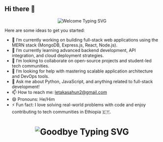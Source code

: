 ## Hi there 👋

<p align="center">
  <img 
    src="https://readme-typing-svg.herokuapp.com?font=Poppins&size=28&duration=3000&pause=500&color=00F7A5&center=true&vCenter=true&width=900&lines=✨+Welcome+to+my+world+of+code!;👋+Ola!+I+am+Leta+Kasahun;🚀+A+passionate+Software+Engineering+student+from+Ethiopia+🇪🇹;🌍+Building+web+%26+mobile+apps+with+clean+code+and+big+dreams.;💡+Always+curious%2C+always+learning+something+new." 
    alt="Welcome Typing SVG">
</p>




Here are some ideas to get you started:

- 🔭 I’m currently working on building full-stack web applications using the MERN stack (MongoDB, Express.js, React, Node.js).
- 🌱 I’m currently learning advanced backend development, API integration, and cloud deployment strategies.
- 👯 I’m looking to collaborate on open-source projects and student-led tech communities.
- 🤔 I’m looking for help with mastering scalable application architecture and DevOps tools.
- 💬 Ask me about Python, JavaScript, and anything related to full-stack development!
- 📫 How to reach me: letakasahun2@gmail.com
- 😄 Pronouns: He/Him
- ⚡ Fun fact: I love solving real-world problems with code and enjoy contributing to tech communities in Ethiopia 🇪🇹.
<h1 align="center">
  <img src="https://readme-typing-svg.herokuapp.com?font=Fira+Code&duration=3000&pause=500&color=00F7A5&center=true&vCenter=true&width=700&lines=🙏+Thanks+for+scrolling+through+my+profile!;👋+Goodbye+for+now+—+see+you+around!;💬+Let's+connect+and+build+something+amazing+together." alt="Goodbye Typing SVG">
</h1>
